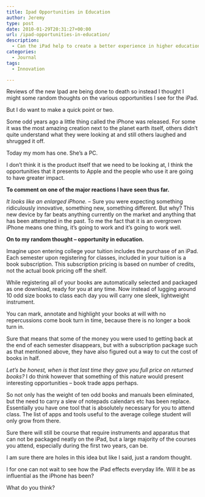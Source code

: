 ```yaml
---
title: Ipad Opportunities in Education
author: Jeremy
type: post
date: 2010-01-29T20:31:27+00:00
url: /ipad-opportunities-in-education/
description:
  - Can the iPad help to create a better experience in higher education?
categories:
  - Journal
tags:
  - Innovation

---
```

Reviews of the new Ipad are being done to death so instead I thought I might some random thoughts on the various opportunities I see for the iPad.

But I do want to make a quick point or two.

Some odd years ago a little thing called the iPhone was released. For some it was the most amazing creation next to the planet earth itself, others didn&#8217;t quite understand what they were looking at and still others laughed and shrugged it off. 

Today my mom has one. She&#8217;s a PC.

I don&#8217;t think it is the product itself that we need to be looking at, I think the opportunities that it presents to Apple and the people who use it are going to have greater impact. 

<!--more-->


  
**To comment on one of the major reactions I have seen thus far.**

_It looks like an enlarged iPhone._ &#8211; Sure you were expecting something ridiculously innovative, something new, something different. But why? This new device by far beats anything currently on the market and anything that has been attempted in the past. To me the fact that it is an overgrown iPhone means one thing, it&#8217;s going to work and it&#8217;s going to work well. 

**On to my random thought &#8211; opportunity in education.**

Imagine upon entering college your tuition includes the purchase of an iPad. Each semester upon registering for classes, included in your tuition is a book subscription. This subscription pricing is based on number of credits, not the actual book pricing off the shelf.

While registering all of your books are automatically selected and packaged as one download, ready for you at any time. Now instead of lugging around 10 odd size books to class each day you will carry one sleek, lightweight instrument.

You can mark, annotate and highlight your books at will with no repercussions come book turn in time, because there is no longer a book turn in.

Sure that means that some of the money you were used to getting back at the end of each semester disappears, but with a subscription package such as that mentioned above, they have also figured out a way to cut the cost of books in half. 

_Let&#8217;s be honest, when is that last time they gave you full price on returned books?_ I do think however that something of this nature would present interesting opportunities &#8211; book trade apps perhaps.

So not only has the weight of ten odd books and manuals been eliminated, but the need to carry a slew of notepads calendars etc has been replace. Essentially you have one tool that is absolutely necessary for you to attend class. The list of apps and tools useful to the average college student will only grow from there.

Sure there will still be course that require instruments and apparatus that can not be packaged neatly on the iPad, but a large majority of the courses you attend, especially during the first two years, can be.

I am sure there are holes in this idea but like I said, just a random thought. 

I for one can not wait to see how the iPad effects everyday life. Will it be as influential as the iPhone has been?

What do you think?
